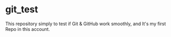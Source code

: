 # git_test
This repository simply to test if Git &amp; GitHub work smoothly, and It's my first Repo in this account.
